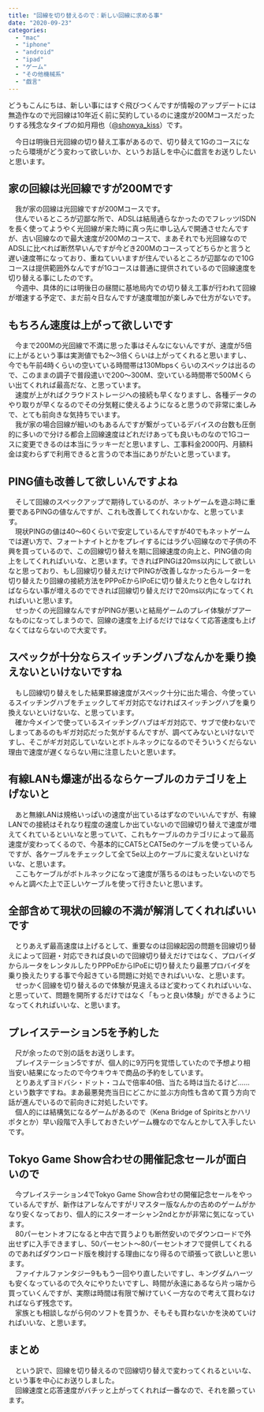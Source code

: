 ```yaml
---
title: "回線を切り替えるので：新しい回線に求める事"
date: "2020-09-23"
categories: 
  - "mac"
  - "iphone"
  - "android"
  - "ipad"
  - "ゲーム"
  - "その他機械系"
  - "戯言"
---
```


どうもこんにちは、新しい事にはすぐ飛びつくんですが情報のアップデートには無造作なので光回線は10年近く前に契約しているのに速度が200Mコースだったりする残念なタイプの如月翔也（[@showya\_kiss](http://twitter.com/showya_kiss)）です。  
  
　今日は明後日光回線の切り替え工事があるので、切り替えて1Gのコースになったら環境がどう変わって欲しいか、というお話しを中心に戯言をお送りしたいと思います。  

## 家の回線は光回線ですが200Mです

　我が家の回線は光回線ですが200Mコースです。  
　住んでいるところが辺鄙な所で、ADSLは結局通らなかったのでフレッツISDNを長く使ってようやく光回線が来た時に真っ先に申し込んで開通させたんですが、古い回線なので最大速度が200Mのコースで、まあそれでも光回線なのでADSLに比べれば断然早いんですが今どき200Mのコースってどちらかと言うと遅い速度帯になっており、重ねていいますが住んでいるところが辺鄙なので10Gコースは提供範囲外なんですが1Gコースは普通に提供されているので回線速度を切り替える事にしたのです。  
　今週中、具体的には明後日の昼間に基地局内での切り替え工事が行われて回線が増速する予定で、まだ前々日なんですが速度増加が楽しみで仕方がないです。  

## もちろん速度は上がって欲しいです

　今まで200Mの光回線で不満に思った事はそんなにないんですが、速度が5倍に上がるという事は実測値でも2〜3倍くらいは上がってくれると思いますし、今でも午前4時くらいの空いている時間帯は130Mbpsくらいのスペックは出るので、このままの調子で普段遣いで200〜300M、空いている時間帯で500Mくらい出てくれれば最高だな、と思っています。  
　速度が上がればクラウドストレージへの接続も早くなりますし、各種データのやり取りが早くなるのでその分気軽に使えるようになると思うので非常に楽しみで、とても前向きな気持ちでいます。  
　我が家の場合回線が細いのもあるんですが繋がっているデバイスの台数も圧倒的に多いので分ける都合上回線速度はどれだけあっても良いものなので1Gコースに変更できるのは本当にラッキーだと思いますし、工事料金2000円、月額料金は変わらずで利用できると言うので本当にありがたいと思っています。  

## PING値も改善して欲しいんですよね

　そして回線のスペックアップで期待しているのが、ネットゲームを遊ぶ時に重要であるPINGの値なんですが、これも改善してくれないかな、と思っています。  
　現状PINGの値は40〜60くらいで安定しているんですが40でもネットゲームでは遅い方で、フォートナイトとかをプレイするにはラグい回線なので子供の不興を買っているので、この回線切り替えを期に回線速度の向上と、PING値の向上をしてくれればいいな、と思います。できればPINGは20ms以内にして欲しいなと思っており、もし回線切り替えだけでPINGが改善しなかったらルーターを切り替えたり回線の接続方法をPPPoEからIPoEに切り替えたりと色々しなければならない事が増えるのでできれば回線切り替えだけで20ms以内になってくれればいいと思います。  
　せっかくの光回線なんですがPINGが悪いと結局ゲームのプレイ体験がプアーなものになってしまうので、回線の速度を上げるだけではなくて応答速度も上げなくてはならないので大変です。  

## スペックが十分ならスイッチングハブなんかを乗り換えないといけないですね

　もし回線切り替えをした結果罫線速度がスペック十分に出た場合、今使っているスイッチングハブをチェックしてギガ対応でなければスイッチングハブを乗り換えないといけないな、と思っています。  
　確か今メインで使っているスイッチングハブはギガ対応で、サブで使わないでしまってあるのもギガ対応だった気がするんですが、調べてみないといけないですし、そこがギガ対応していないとボトルネックになるのでそういうくだらない理由で速度が遅くならない用に注意したいと思います。  

## 有線LANも爆速が出るならケーブルのカテゴリを上げないと

　あと無線LANは規格いっぱいの速度が出ているはずなのでいいんですが、有線LANでの接続はそれなり程度の速度しか出ていないので回線切り替えで速度が増えてくれているといいなと思っていて、これもケーブルのカテゴリによって最高速度が変わってくるので、今基本的にCAT5とCAT5eのケーブルを使っているんですが、各ケーブルをチェックして全て5e以上のケーブルに変えないといけないな、と思います。  
　ここもケーブルがボトルネックになって速度が落ちるのはもったいないのでちゃんと調べた上で正しいケーブルを使って行きたいと思います。  

## 全部含めて現状の回線の不満が解消してくれればいいです

　とりあえず最高速度は上げるとして、重要なのは回線起因の問題を回線切り替えによって回避・対応できれば良いので回線切り替えだけではなく、プロバイダからルータをレンタルしたりPPPoEからIPoEに切り替えたり最悪プロバイダを乗り換えたりする事で今起きている問題に対処できればいいな、と思います。  
　せっかく回線を切り替えるので体験が見違えるほど変わってくれればいいな、と思っていて、問題を開所するだけではなく「もっと良い体験」ができるようになってくれればいいな、と思います。  

## プレイステーション5を予約した

　尺が余ったので別の話をお送りします。  
　プレイステーション5ですが、個人的に9万円を覚悟していたので予想より相当安い結果になったので今ウキウキで商品の予約をしています。  
　とりあえずヨドバシ・ドット・コムで倍率40倍、当たる時は当たるけど……という数字ですね。まあ最悪発売当日にどこかに並ぶ方向性も含めて買う方向で話が進んでいるので前向きに対処したいです。  
　個人的には結構気になるゲームがあるので（Kena Bridge of Spiritsとかハリポタとか）早い段階で入手しておきたいゲーム機なのでなんとかして入手したいです。  

## Tokyo Game Show合わせの開催記念セールが面白いので

　今プレイステーション4でTokyo Game Show合わせの開催記念セールをやっているんですが、新作はアレなんですがリマスター版なんかの古めのゲームがかなり安くなっており、個人的にスターオーシャン2ndとかが非常に気になっています。  
　80パーセントオフになると中古で買うよりも断然安いのでダウンロードで外出せずに入手できますし、50パーセント〜80パーセントオフで提供してくれるのであればダウンロード版を検討する理由になり得るので頑張って欲しいと思います。  
　ファイナルファンタジー9ももう一回やり直したいですし、キングダムハーツも安くなっているので久々にやりたいですし、時間が永遠にあるなら片っ端から買っていくんですが、実際は時間は有限で解けていく一方なので考えて買わなければならず残念です。  
　家族とも相談しながら何のソフトを買うか、そもそも買わないかを決めていければいいな、と思います。

## まとめ

　という訳で、回線を切り替えるので回線切り替えで変わってくれるといいな、という事を中心にお送りしました。  
　回線速度と応答速度がバチッと上がってくれれば一番なので、それを願っています。
